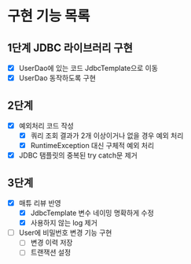 # 구현 기능 목록

## 1단계 JDBC 라이브러리 구현
- [x] UserDao에 있는 코드 JdbcTemplate으로 이동
- [x] UserDao 동작하도록 구현

## 2단계 
- [x] 예외처리 코드 작성
  - [x] 쿼리 조회 결과가 2개 이상이거나 없을 경우 예외 처리
  - [x] RuntimeException 대신 구체적 예외 처리
- [x] JDBC 탬플릿의 중복된 try catch문 제거

## 3단계
- [x] 매튜 리뷰 반영
  - [x] JdbcTemplate 변수 네이밍 명확하게 수정
  - [x] 사용하지 않는 log 제거

- [ ] User에 비밀번호 변경 기능 구현
  - [ ] 변경 이력 저장
  - [ ] 트랜잭션 설정
